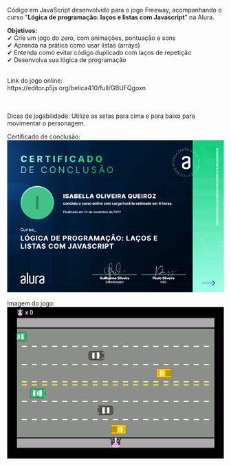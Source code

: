 Código em JavaScript desenvolvido para o jogo Freeway, acompanhando o curso "**Lógica de programação: laços e listas com Javascript**" na Alura.

**Objetivos:** <br>
  ✔ Crie um jogo do zero, com animações, pontuação e sons <br>
  ✔ Aprenda na prática como usar listas (arrays) <br>
  ✔ Entenda como evitar código duplicado com laços de repetição <br>
  ✔ Desenvolva sua lógica de programação <br>
  
<br>
Link do jogo online: <br>
https://editor.p5js.org/belica410/full/GBUFQgoxn

<br> <br>
Dicas de jogabilidade:
Utilize as setas para cima e para baixo para movimentar o personagem.

Certificado de conclusão:
![alt text](https://github.com/IsabellaOQ/freeway_js/blob/master/certificado.png)

Imagem do jogo:
![alt text](https://github.com/IsabellaOQ/freeway_js/blob/master/freeway_jogo.png)
